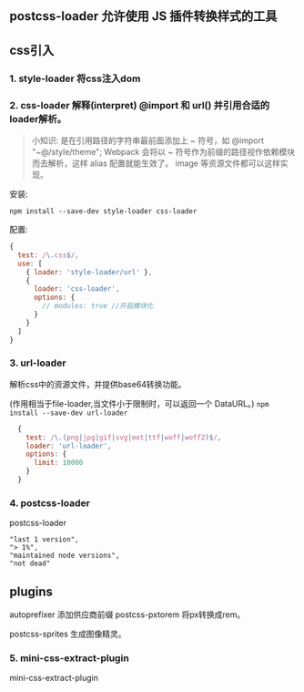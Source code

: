 ## postcss-loader 允许使用 JS 插件转换样式的工具

## css引入

### 1. style-loader 将css注入dom


### 2. css-loader 解释(interpret) @import 和 url() 并引用合适的loader解析。

>小知识:
是在引用路径的字符串最前面添加上 ~ 符号，如 @import "~@/style/theme";
Webpack 会将以 ~ 符号作为前缀的路径视作依赖模块而去解析，这样 alias 配置就能生效了。
image 等资源文件都可以这样实现。

安装:
```
npm install --save-dev style-loader css-loader
```

配置:
```js
{
  test: /\.css$/,
  use: [
    { loader: 'style-loader/url' },
    {
      loader: 'css-loader',
      options: {
        // modules: true //开启模块化
      }
    }
  ]
}
```

### 3. url-loader

解析css中的资源文件，并提供base64转换功能。

(作用相当于file-loader,当文件小于限制时，可以返回一个 DataURL。)
`npm install --save-dev url-loader`

```js
  {
    test: /\.(png|jpg|gif|svg|eot|ttf|woff|woff2)$/,
    loader: 'url-loader',
    options: {
      limit: 10000
    }
  }
```

### 4. postcss-loader

postcss-loader

```
"last 1 version",
"> 1%",
"maintained node versions",
"not dead"
```

## plugins

autoprefixer 添加供应商前缀
postcss-pxtorem 将px转换成rem。

postcss-sprites 生成图像精灵。

### 5. mini-css-extract-plugin

mini-css-extract-plugin
